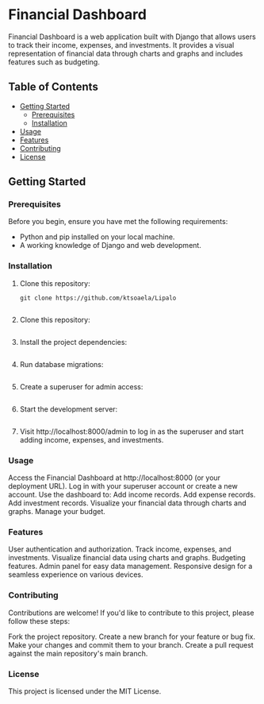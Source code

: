 # Financial Dashboard

Financial Dashboard is a web application built with Django that allows users to track their income, expenses, and investments. It provides a visual representation of financial data through charts and graphs and includes features such as budgeting.

## Table of Contents

- [Getting Started](#getting-started)
  - [Prerequisites](#prerequisites)
  - [Installation](#installation)
- [Usage](#usage)
- [Features](#features)
- [Contributing](#contributing)
- [License](#license)

## Getting Started

### Prerequisites

Before you begin, ensure you have met the following requirements:

- Python and pip installed on your local machine.
- A working knowledge of Django and web development.

### Installation

1. Clone this repository:

   ```shell
   git clone https://github.com/ktsoaela/Lipalo


2. Clone this repository:
   ```cd financial-dashboard

3. Install the project dependencies:
   ```pip install -r requirements.txt

4. Run database migrations:
   ```python manage.py makemigrations && python manage.py migrate


7. Create a superuser for admin access:
   ```python manage.py createsuperuser


8. Start the development server:
   ```python manage.py runserver


9. Visit http://localhost:8000/admin to log in as the superuser and start adding income, expenses, and investments.

### Usage
Access the Financial Dashboard at http://localhost:8000 (or your deployment URL).
Log in with your superuser account or create a new account.
Use the dashboard to:
Add income records.
Add expense records.
Add investment records.
Visualize your financial data through charts and graphs.
Manage your budget.
### Features
User authentication and authorization.
Track income, expenses, and investments.
Visualize financial data using charts and graphs.
Budgeting features.
Admin panel for easy data management.
Responsive design for a seamless experience on various devices.
### Contributing
Contributions are welcome! If you'd like to contribute to this project, please follow these steps:

Fork the project repository.
Create a new branch for your feature or bug fix.
Make your changes and commit them to your branch.
Create a pull request against the main repository's main branch.
### License
This project is licensed under the MIT License.